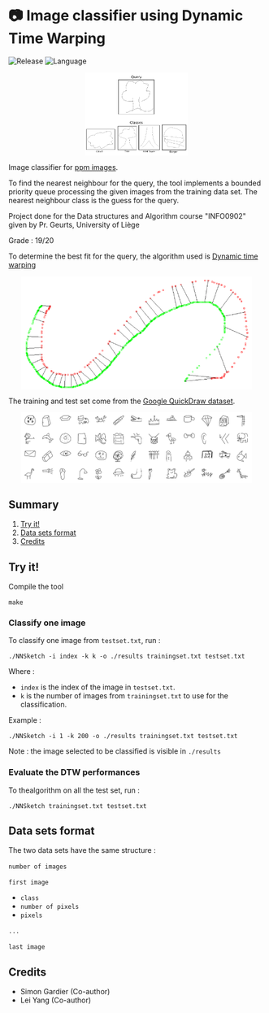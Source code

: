 # 📷 Image classifier using Dynamic Time Warping
![Release](https://img.shields.io/badge/Release-v1.0-blueviolet?style=for-the-badge)
![Language](https://img.shields.io/badge/c-%2300599C.svg?style=for-the-badge)

<div style="display: flex; justify-content: space-around; align-items: center;">
  <img src="ressources/illustration.png" alt="Classifier illustration, query on top, classes on the bottom" style="width: 40%;"/>
</div>

Image classifier for [ppm images](https://fr.wikipedia.org/wiki/Portable_pixmap).

To find the nearest neighbour for the query, the tool implements a bounded priority queue processing the given images from the training data set. The nearest neighbour class is the guess for the query.

Project done for the Data structures and Algorithm course "INFO0902" given by Pr. Geurts, University of Liège

Grade : 19/20

To determine the best fit for the query, the algorithm used is [Dynamic time warping](https://en.wikipedia.org/wiki/Dynamic_time_warping)

<div style="display: flex; justify-content: space-around; align-items: center;">
  <img src="ressources/DTW_wikipedia.png" alt="DTW illustration" style="width: 90%; "/>
</div>

The training and test set come from the [Google QuickDraw dataset](https://github.com/googlecreativelab/quickdraw-dataset).

<div style="display: flex; justify-content: space-around; align-items: center;">
  <img src="ressources/quickdrawpreview.jpg" alt="DTW illustration" style="width: 90%;"/>
</div>

## Summary
1. [Try it!](#try-it)
2. [Data sets format](#data-sets-format)
3. [Credits](#credits)

## Try it!

Compile the tool
```console
make
```

### Classify one image
To classify one image from `testset.txt`, run :
```console
./NNSketch -i index -k k -o ./results trainingset.txt testset.txt
```

Where :
- `index` is the index of the image in `testset.txt`.
- `k` is the number of images from `trainingset.txt` to use for the classification.

Example :
```console
./NNSketch -i 1 -k 200 -o ./results trainingset.txt testset.txt
```

Note : the image selected to be classified is visible in `./results`

### Evaluate the DTW performances

To thealgorithm on all the test set, run :
```console
./NNSketch trainingset.txt testset.txt
```

## Data sets format

The two data sets have the same structure :

`number of images`

`first image`
- `class`
- `number of pixels`
- `pixels`

`...`

`last image`


## Credits
- Simon Gardier (Co-author)
- Lei Yang (Co-author)

